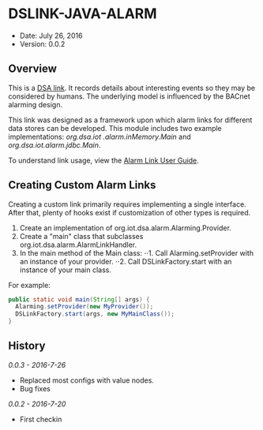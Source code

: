 DSLINK-JAVA-ALARM
=================

* Date: July 26, 2016
* Version: 0.0.2


Overview
--------

This is a [DSA link](https://github.com/IOT-DSA).  It records details about interesting 
events so they may be considered by humans.  The underlying model is influenced by the 
BACnet alarming design.  

This link was designed as a framework upon which alarm links for different data stores 
can be developed.  This module includes two example implementations:  *org.dsa.iot
.alarm.inMemory.Main* and *org.dsa.iot.alarm.jdbc.Main*.  

To understand link usage, view the [Alarm Link User Guide](https://github.com/IOT-DSA/dslink-java-alarm/raw/master/Alarm-Link-User-Guide.pdf).


Creating Custom Alarm Links
---------------------------

Creating a custom link primarily requires implementing a single interface.  After that, 
plenty of hooks exist if customization of other types is required.

1.	Create an implementation of org.iot.dsa.alarm.Alarming.Provider.
2.	Create a "main" class that subclasses org.iot.dsa.alarm.AlarmLinkHandler.
3.	In the main method of the Main class:
⋅⋅1.	 Call Alarming.setProvider with an instance of your provider.
⋅⋅2.	 Call DSLinkFactory.start with an instance of your main class.

For example:

```java
public static void main(String[] args) {
  Alarming.setProvider(new MyProvider());
  DSLinkFactory.start(args, new MyMainClass());
}
```


History
-------
_0.0.3 - 2016-7-26_
  - Replaced most configs with value nodes.
  - Bug fixes

_0.0.2 - 2016-7-20_
  - First checkin
